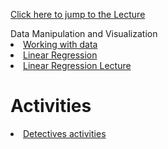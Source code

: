 <a href="#lecture">Click here to jump to the Lecture</a>
<div id="lecture>
  <h1>Lectures</h1>
  <ul>
    <li><a href="Data_manipulation_and_visualization.ipynb">Data Manipulation and Visualization</a></li>
    <li><a href="Evangelista_Working_with_Data.ipynb">Working with data</a></li>
     <li><a href="Linear_Regression.ipynb">Linear Regression</a></li>
     <li><a href="Linear_Regression_Lecture.ipynb">Linear Regression Lecture</a></li>
    </ul>
  </div>
 <h1>Activities</h1>
  <li><a href="The_adventure_of_Detetivesn't.ipynb">Detectives activities</a></li>

